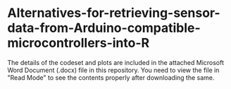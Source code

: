 # Alternatives-for-retrieving-sensor-data-from-Arduino-compatible-microcontrollers-into-R

The details of the codeset and plots are included in the attached Microsoft Word Document (.docx) file in this repository. 
You need to view the file in "Read Mode" to see the contents properly after downloading the same.
